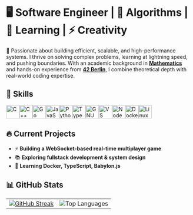 # 🖥️ **Software Engineer** | 🎯 **Algorithms** | 🚀 **Learning** | ⚡ **Creativity**
📖 Passionate about building efficient, scalable, and high-performance systems. I thrive on solving complex problems, learning at lightning speed, and pushing boundaries. With an academic background in **<a href="https://www.mi.fu-berlin.de/">Mathematics</a>** and hands-on experience from **<a href="https://42berlin.de/">42 Berlin</a>**, I combine theoretical depth with real-world coding expertise.

## 🔧 **Skills**
<p align="left">
<a href="https://docs.microsoft.com/en-us/cpp/?view=msvc-170" target="_blank" rel="noreferrer"><img src="https://raw.githubusercontent.com/danielcranney/readme-generator/main/public/icons/skills/c-colored.svg" width="36" height="36" alt="C" /></a><a href="https://docs.microsoft.com/en-us/cpp/?view=msvc-170" target="_blank" rel="noreferrer"><img src="https://raw.githubusercontent.com/danielcranney/readme-generator/main/public/icons/skills/cplusplus-colored.svg" width="36" height="36" alt="C++" /></a><a href="https://go.dev/doc/" target="_blank" rel="noreferrer"><img src="https://raw.githubusercontent.com/danielcranney/readme-generator/main/public/icons/skills/go-colored.svg" width="36" height="36" alt="Go" /></a><a href="https://developer.mozilla.org/en-US/docs/Web/JavaScript" target="_blank" rel="noreferrer"><img src="https://raw.githubusercontent.com/danielcranney/readme-generator/main/public/icons/skills/javascript-colored.svg" width="36" height="36" alt="JavaScript" /></a><a href="https://www.python.org/" target="_blank" rel="noreferrer"><img src="https://raw.githubusercontent.com/danielcranney/readme-generator/main/public/icons/skills/python-colored.svg" width="36" height="36" alt="Python" /></a><a href="https://www.typescriptlang.org/" target="_blank" rel="noreferrer"><img src="https://raw.githubusercontent.com/danielcranney/readme-generator/main/public/icons/skills/typescript-colored.svg" width="36" height="36" alt="TypeScript" /></a><a href="https://www.gnu.org/software/bash/" target="_blank" rel="noreferrer"><img src="https://raw.githubusercontent.com/danielcranney/readme-generator/main/public/icons/skills/gnubash.svg" width="36" height="36" alt="GNU Bash" /></a><a href="https://code.visualstudio.com/" target="_blank" rel="noreferrer"><img src="https://raw.githubusercontent.com/danielcranney/readme-generator/main/public/icons/skills/visualstudiocode.svg" width="36" height="36" alt="VS Code" /></a><a href="https://nodejs.org/en/" target="_blank" rel="noreferrer"><img src="https://raw.githubusercontent.com/danielcranney/readme-generator/main/public/icons/skills/nodejs-colored.svg" width="36" height="36" alt="NodeJS" /></a><a href="https://www.docker.com/" target="_blank" rel="noreferrer"><img src="https://raw.githubusercontent.com/danielcranney/readme-generator/main/public/icons/skills/docker-colored.svg" width="36" height="36" alt="Docker" /></a><a href="https://www.linux.org" target="_blank" rel="noreferrer"><img src="https://raw.githubusercontent.com/danielcranney/readme-generator/main/public/icons/skills/linux-colored.svg" width="36" height="36" alt="Linux" /></a>
</p>

## 🔥 **Current Projects**
- ⚡ **Building a WebSocket-based real-time multiplayer game**
- 📚 **Exploring fullstack development & system design**
- 🧠 **Learning Docker, TypeScript, Babylon.js**

## 📊 **GitHub Stats**

<table style="border-spacing: 20px;">
  <tr>
    <td><a href="https://git.io/streak-stats"><img src="https://github-readme-streak-stats.herokuapp.com?user=bejasch&theme=nightowl" alt="GitHub Streak"></a></td>
    <td><img src="https://github-readme-stats.vercel.app/api/top-langs/?username=bejasch&theme=nightowl&show_icons=true&hide_border=true&layout=compact" alt="Top Languages"></td>
  </tr>
</table>


